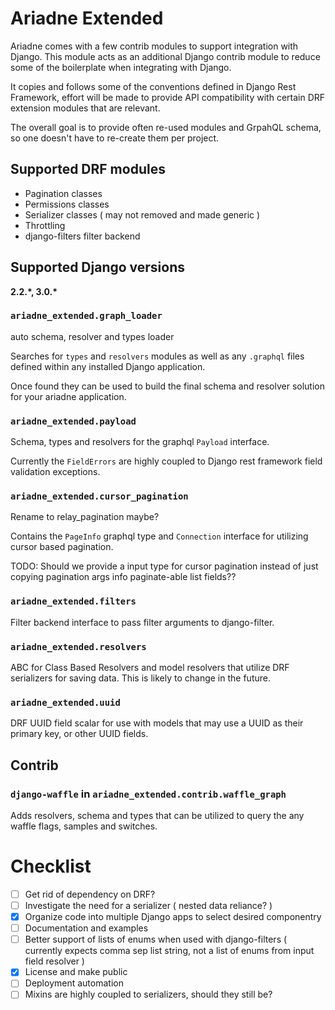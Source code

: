 # Ariadne Extended

Ariadne comes with a few contrib modules to support integration with Django. This module acts as an additional Django contrib module to reduce some of the boilerplate when integrating with Django.

It copies and follows some of the conventions defined in Django Rest Framework, effort will be made to provide API compatibility with certain DRF extension modules that are relevant.

The overall goal is to provide often re-used modules and GrpahQL schema, so one doesn't have to re-create them per project.

## Supported DRF modules

* Pagination classes
* Permissions classes
* Serializer classes ( may not removed and made generic )
* Throttling
* django-filters filter backend

## Supported Django versions

**2.2.*, 3.0.\***


### `ariadne_extended.graph_loader`

auto schema, resolver and types loader 

Searches for `types` and `resolvers` modules as well as any `.graphql` files defined within any installed Django application.

Once found they can be used to build the final schema and resolver solution for your ariadne application.

### `ariadne_extended.payload`
Schema, types and resolvers for the graphql `Payload` interface.

Currently the `FieldErrors` are highly coupled to Django rest framework field validation exceptions.

### `ariadne_extended.cursor_pagination`
Rename to relay_pagination maybe?

Contains the `PageInfo` graphql type and `Connection` interface for utilizing cursor based pagination.

TODO: Should we provide a input type for cursor pagination instead of just copying pagination args info paginate-able list fields??

### `ariadne_extended.filters`
Filter backend interface to pass filter arguments to django-filter.

### `ariadne_extended.resolvers`
ABC for Class Based Resolvers and model resolvers that utilize DRF serializers for saving data. This is likely to change in the future.

### `ariadne_extended.uuid`
DRF UUID field scalar for use with models that may use a UUID as their primary key, or other UUID fields.

## Contrib

### `django-waffle` in `ariadne_extended.contrib.waffle_graph`

Adds resolvers, schema and types that can be utilized to query the any waffle flags, samples and switches.


# Checklist
- [ ] Get rid of dependency on DRF?
- [ ] Investigate the need for a serializer ( nested data reliance? )
- [x] Organize code into multiple Django apps to select desired componentry
- [ ] Documentation and examples
- [ ] Better support of lists of enums when used with django-filters ( currently expects comma sep list string, not a list of enums from input field resolver )
- [x] License and make public
- [ ] Deployment automation
- [ ] Mixins are highly coupled to serializers, should they still be?
